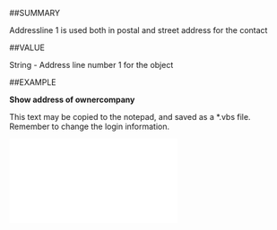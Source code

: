 
##SUMMARY


Addressline 1 is used both in postal and street address for the contact



##VALUE

String - Address line number 1 for the object


##EXAMPLE

**Show address of ownercompany**

This text may be copied to the notepad, and saved as a *.vbs file. Remember to change the login information.

![](..\..\Examples\vbs\SOAddress.vbs.txt)

